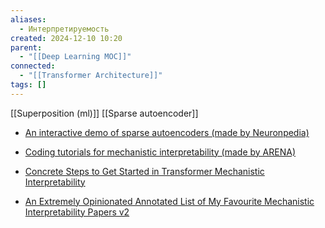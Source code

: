 ```yaml
---
aliases:
  - Интерпретируемость
created: 2024-12-10 10:20
parent:
  - "[[Deep Learning MOC]]"
connected:
  - "[[Transformer Architecture]]"
tags: []
---
```



[[Superposition (ml)]] 
[[Sparse autoencoder]]

- [An interactive demo of sparse autoencoders (made by Neuronpedia)](https://www.neuronpedia.org/gemma-scope#main)
- [Coding tutorials for mechanistic interpretability (made by ARENA)](https://arena3-chapter1-transformer-interp.streamlit.app/)

- [Concrete Steps to Get Started in Transformer Mechanistic Interpretability](https://www.neelnanda.io/mechanistic-interpretability/getting-started)
- [An Extremely Opinionated Annotated List of My Favourite Mechanistic Interpretability Papers v2](https://www.alignmentforum.org/posts/NfFST5Mio7BCAQHPA/an-extremely-opinionated-annotated-list-of-my-favourite)
